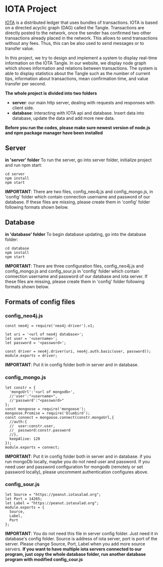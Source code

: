 ﻿# IOTA Project
[IOTA](https://iota.org/) is a distributed ledger that uses bundles of transactions. IOTA is based on a directed acyclic graph (DAG) called the Tangle. Transactions are directly posted to the network, once the sender has confirmed two other transactions already placed in the network. This allows to send transactions without any fees. Thus, this can be also used to send messages or to transfer value.

In this project, we try to design and implement a system to display real-time information on the IOTA Tangle.  In our website, we display node graph which shows information and relations between transactions. The system is able to display statistics about the Tangle such as the number of current tips, information about transactions, mean confirmation time, and value transfer per second.

**The whole project is divided into two folders**
 - **server**: our main http server, dealing with requests and responses with client side.
 - **database**: interacting with IOTA api and database. Insert data into database, update the data and add more new data.

 **Before you run the codes, please make sure newest version of node.js and npm package manager have been installed**

## Server
**in 'server' folder**
To run the server, go into server folder, initialize project and run npm start:

    cd server
    npm install
    npm start
**IMPORTANT**:  There are two files, config_neo4j.js and config_mongo.js, in 'config' folder which contain connection username and password of our database. If these files are missing, please create them in 'config' folder following formats shown below.

## Database
**in 'database' folder**
To begin database updating, go into the database folder:

    cd database
    npm install
    npm start
**IMPORTANT**: There are three configuration files, config_neo4j.js and config_mongo.js and config_sour.js  in 'config' folder which contain connection username and password of our database and iota server. If these files are missing, please create them in 'config' folder following formats shown below.

## Formats of config files

### config_neo4j.js

    const neo4j = require('neo4j-driver').v1;  
    
    let uri = '<url of neo4j database>';  
    let user = '<username>';  
    let password = '<password>';  
  
    const driver = neo4j.driver(uri, neo4j.auth.basic(user, password));  
    module.exports = driver;
**IMPORTANT**: Put it in config folder both in server and in database.

### config_mongo.js

	let constr = {  
	  'mongoUrl':'<url of mongodb>',  
	  //'user':"<username>",  
	  //'password':"<password>"  
	};   
	const mongoose = require('mongoose');  
	mongoose.Promise = require('bluebird');   
	const connect = mongoose.connect(constr.mongoUrl,{  
	  //auth:{  
	  //  user:constr.user,  
	  //  password:constr.password  
	  //},  
	  keepAlive: 120  
	});  
	module.exports = connect;
**IMPORTANT**: Put it in config folder both in server and in database. if you run mongoDb locally, maybe you do not need user and password. If you need user and password configuration for mongodb (remotely or set password locally), please uncomment authentication configures above.

### config_sour.js
	let Source = "https://peanut.iotasalad.org";
	let Port = 14265;
	let Label = "https://peanut.iotasalad.org";  
	module.exports = {
	  Source,
	  Label,
	  Port
	};
**IMPORTANT**: You do not need this file in server config folder. Just need it in database's config folder. Source is address of iota server, port is port of the server. Please change Source, Port, Label when you add more source servers.
**If you want to have multiple iota servers connected to our program, just copy the whole database folder, run another database program with modified config_cour.js**



   


